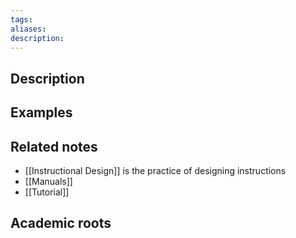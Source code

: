 ```yaml
---
tags: 
aliases: 
description:
---
```



## Description


## Examples 


## Related notes 
- [[Instructional Design]] is the practice of designing instructions
- [[Manuals]]
- [[Tutorial]]

## Academic roots
